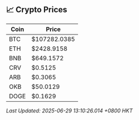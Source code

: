 ## 📈 Crypto Prices

| Coin | Price |
| ---- | ----- |
| BTC | $107282.0385 |
| ETH | $2428.9158 |
| BNB | $649.1572 |
| CRV | $0.5125 |
| ARB | $0.3065 |
| OKB | $50.0129 |
| DOGE | $0.1629 |

_Last Updated: 2025-06-29 13:10:26.014 +0800 HKT_